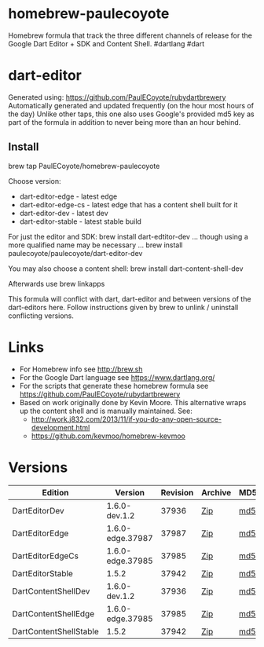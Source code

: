 homebrew-paulecoyote
====================

Homebrew formula that track the three different channels of release for the Google Dart Editor + SDK and Content Shell.  #dartlang #dart

dart-editor
===========

Generated using: https://github.com/PaulECoyote/rubydartbrewery
Automatically generated and updated frequently (on the hour most hours of the day)
Unlike other taps, this one also uses Google's provided md5 key as part of the formula in addition to never being more than an hour behind.

Install
-------
brew tap PaulECoyote/homebrew-paulecoyote

Choose version:
* dart-editor-edge - latest edge
* dart-editor-edge-cs - latest edge that has a content shell built for it
* dart-editor-dev - latest dev
* dart-editor-stable - latest stable build

For just the editor and SDK:
brew install dart-edtitor-dev
... though using a more qualified name may be necessary ...
brew install paulecoyote/paulecoyote/dart-editor-dev

You may also choose a content shell:
brew install dart-content-shell-dev

Afterwards use 
brew linkapps

This formula will conflict with dart, dart-editor and between versions of the dart-editors here.  Follow instructions given by brew to unlink / uninstall conflicting versions.

Links
=====
* For Homebrew info see http://brew.sh
* For the Google Dart language see https://www.dartlang.org/
* For the scripts that generate these homebrew formula see https://github.com/PaulECoyote/rubydartbrewery
* Based on work originally done by Kevin Moore. This alternative wraps up the content shell and is manually maintained.  See: 
    * http://work.j832.com/2013/11/if-you-do-any-open-source-development.html
    * https://github.com/kevmoo/homebrew-kevmoo

Versions
========
| Edition | Version | Revision | Archive | MD5 | Notes |
| ------- | ------- | -------- | ------- | --- | ----- |
| DartEditorDev | 1.6.0-dev.1.2 | 37936 | [Zip](http://storage.googleapis.com/dart-archive/channels/dev/release/37936/editor/darteditor-macos-x64.zip) | [md5](http://storage.googleapis.com/dart-archive/channels/dev/release/37936/editor/darteditor-macos-x64.zip.md5sum) | [Changes](http://storage.googleapis.com/dart-archive/channels/dev/release/latest/changelog.html) |
| DartEditorEdge | 1.6.0-edge.37987 | 37987 | [Zip](http://storage.googleapis.com/dart-archive/channels/be/raw/37987/editor/darteditor-macos-x64.zip) | [md5](http://storage.googleapis.com/dart-archive/channels/be/raw/37987/editor/darteditor-macos-x64.zip.md5sum) | - |
| DartEditorEdgeCs | 1.6.0-edge.37985 | 37985 | [Zip](http://storage.googleapis.com/dart-archive/channels/be/raw/37985/editor/darteditor-macos-x64.zip) | [md5](http://storage.googleapis.com/dart-archive/channels/be/raw/37985/editor/darteditor-macos-x64.zip.md5sum) | - |
| DartEditorStable | 1.5.2 | 37942 | [Zip](http://storage.googleapis.com/dart-archive/channels/stable/release/37942/editor/darteditor-macos-x64.zip) | [md5](http://storage.googleapis.com/dart-archive/channels/stable/release/37942/editor/darteditor-macos-x64.zip.md5sum) | [Changes](http://storage.googleapis.com/dart-archive/channels/stable/release/latest/changelog.html) |
| DartContentShellDev | 1.6.0-dev.1.2 | 37936 | [Zip](http://storage.googleapis.com/dart-archive/channels/dev/release/37936/dartium/content_shell-macos-ia32-release.zip) | [md5](http://storage.googleapis.com/dart-archive/channels/dev/release/37936/dartium/content_shell-macos-ia32-release.zip.md5sum) | - |
| DartContentShellEdge | 1.6.0-edge.37985 | 37985 | [Zip](http://storage.googleapis.com/dart-archive/channels/be/raw/37985/dartium/content_shell-macos-ia32-release.zip) | [md5](http://storage.googleapis.com/dart-archive/channels/be/raw/37985/dartium/content_shell-macos-ia32-release.zip.md5sum) | - |
| DartContentShellStable | 1.5.2 | 37942 | [Zip](http://storage.googleapis.com/dart-archive/channels/stable/release/37942/dartium/content_shell-macos-ia32-release.zip) | [md5](http://storage.googleapis.com/dart-archive/channels/stable/release/37942/dartium/content_shell-macos-ia32-release.zip.md5sum) | - |
